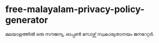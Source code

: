 # free-malayalam-privacy-policy-generator
മലയാളത്തിൽ ഒരു സൗജന്യ, ഓപ്പൺ സോഴ്സ് സ്വകാര്യതാനയം ജനറേറ്റർ.
